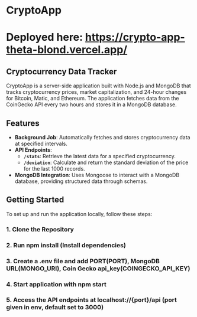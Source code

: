# CryptoApp

# Deployed here: https://crypto-app-theta-blond.vercel.app/

## Cryptocurrency Data Tracker

CryptoApp is a server-side application built with Node.js and MongoDB that tracks cryptocurrency prices, market capitalization, and 24-hour changes for Bitcoin, Matic, and Ethereum. The application fetches data from the CoinGecko API every two hours and stores it in a MongoDB database.

## Features

- **Background Job**: Automatically fetches and stores cryptocurrency data at specified intervals.
- **API Endpoints**:
  - **`/stats`**: Retrieve the latest data for a specified cryptocurrency.
  - **`/deviation`**: Calculate and return the standard deviation of the price for the last 1000 records.
- **MongoDB Integration**: Uses Mongoose to interact with a MongoDB database, providing structured data through schemas.

## Getting Started

To set up and run the application locally, follow these steps:

### 1. Clone the Repository

### 2. Run npm install (Install dependencies)

### 3. Create a .env file and add PORT(PORT), MongoDB URL(MONGO_URI), Coin Gecko api_key(COINGECKO_API_KEY)

### 4. Start application with npm start

### 5. Access the API endpoints at localhost://{port}/api (port given in env, default set to 3000)
